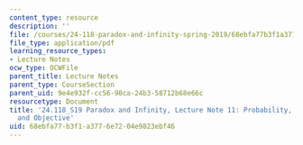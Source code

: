 ```yaml
---
content_type: resource
description: ''
file: /courses/24-118-paradox-and-infinity-spring-2019/68ebfa77b3f1a3776e7204e9823ebf46_MIT24_118S19_LecNote11.pdf
file_type: application/pdf
learning_resource_types:
- Lecture Notes
ocw_type: OCWFile
parent_title: Lecture Notes
parent_type: CourseSection
parent_uid: 9e4e932f-cc56-90ca-24b3-58712b68e66c
resourcetype: Document
title: '24.118_S19 Paradox and Infinity, Lecture Note 11: Probability, Subjective
  and Objective'
uid: 68ebfa77-b3f1-a377-6e72-04e9823ebf46
---
```

